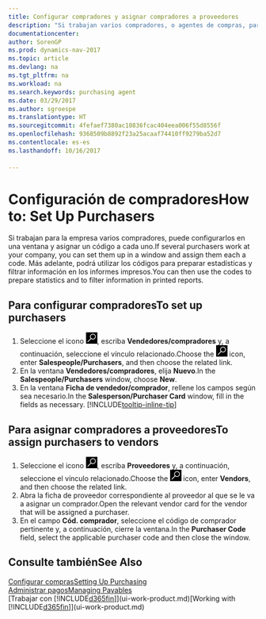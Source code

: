 ```yaml
---
title: Configurar compradores y asignar compradores a proveedores
description: "Si trabajan varios compradores, o agentes de compras, para su empresa, puede organizarlos para análisis estadísticos."
documentationcenter: 
author: SorenGP
ms.prod: dynamics-nav-2017
ms.topic: article
ms.devlang: na
ms.tgt_pltfrm: na
ms.workload: na
ms.search.keywords: purchasing agent
ms.date: 03/29/2017
ms.author: sgroespe
ms.translationtype: HT
ms.sourcegitcommit: 4fefaef7380ac10836fcac404eea006f55d8556f
ms.openlocfilehash: 9368509b8892f23a25acaaf74410ff9279ba52d7
ms.contentlocale: es-es
ms.lasthandoff: 10/16/2017

---
```

# <a name="how-to-set-up-purchasers"></a><span data-ttu-id="05ce2-103">Configuración de compradores</span><span class="sxs-lookup"><span data-stu-id="05ce2-103">How to: Set Up Purchasers</span></span>
<span data-ttu-id="05ce2-104">Si trabajan para la empresa varios compradores, puede configurarlos en una ventana y asignar un código a cada uno.</span><span class="sxs-lookup"><span data-stu-id="05ce2-104">If several purchasers work at your company, you can set them up in a window and assign them each a code.</span></span> <span data-ttu-id="05ce2-105">Más adelante, podrá utilizar los códigos para preparar estadísticas y filtrar información en los informes impresos.</span><span class="sxs-lookup"><span data-stu-id="05ce2-105">You can then use the codes to prepare statistics and to filter information in printed reports.</span></span>

## <a name="to-set-up-purchasers"></a><span data-ttu-id="05ce2-106">Para configurar compradores</span><span class="sxs-lookup"><span data-stu-id="05ce2-106">To set up purchasers</span></span>
1. <span data-ttu-id="05ce2-107">Seleccione el icono ![Buscar página o informe](media/ui-search/search_small.png "icono Buscar página o informe"), escriba **Vendedores/compradores** y, a continuación, seleccione el vínculo relacionado.</span><span class="sxs-lookup"><span data-stu-id="05ce2-107">Choose the ![Search for Page or Report](media/ui-search/search_small.png "Search for Page or Report icon") icon, enter **Salespeople/Purchasers**, and then choose the related link.</span></span>
2. <span data-ttu-id="05ce2-108">En la ventana **Vendedores/compradores**, elija **Nuevo**.</span><span class="sxs-lookup"><span data-stu-id="05ce2-108">In the **Salespeople/Purchasers** window, choose **New**.</span></span>
3. <span data-ttu-id="05ce2-109">En la ventana **Ficha de vendedor/comprador**, rellene los campos según sea necesario.</span><span class="sxs-lookup"><span data-stu-id="05ce2-109">In the **Salesperson/Purchaser Card** window, fill in the fields as necessary.</span></span> [!INCLUDE[tooltip-inline-tip](includes/tooltip-inline-tip_md.md)]

## <a name="to-assign-purchasers-to-vendors"></a><span data-ttu-id="05ce2-110">Para asignar compradores a proveedores</span><span class="sxs-lookup"><span data-stu-id="05ce2-110">To assign purchasers to vendors</span></span>
1. <span data-ttu-id="05ce2-111">Seleccione el icono ![Buscar página o informe](media/ui-search/search_small.png "icono Buscar página o informe"), escriba **Proveedores** y, a continuación, seleccione el vínculo relacionado.</span><span class="sxs-lookup"><span data-stu-id="05ce2-111">Choose the ![Search for Page or Report](media/ui-search/search_small.png "Search for Page or Report icon") icon, enter **Vendors**, and then choose the related link.</span></span>
2. <span data-ttu-id="05ce2-112">Abra la ficha de proveedor correspondiente al proveedor al que se le va a asignar un comprador.</span><span class="sxs-lookup"><span data-stu-id="05ce2-112">Open the relevant vendor card for the vendor that will be assigned a purchaser.</span></span>
3. <span data-ttu-id="05ce2-113">En el campo **Cód. comprador**, seleccione el código de comprador pertinente y, a continuación, cierre la ventana.</span><span class="sxs-lookup"><span data-stu-id="05ce2-113">In the **Purchaser Code** field, select the applicable purchaser code and then close the window.</span></span>

## <a name="see-also"></a><span data-ttu-id="05ce2-114">Consulte también</span><span class="sxs-lookup"><span data-stu-id="05ce2-114">See Also</span></span>
[<span data-ttu-id="05ce2-115">Configurar compras</span><span class="sxs-lookup"><span data-stu-id="05ce2-115">Setting Up Purchasing</span></span>](purchasing-setup-purchasing.md)  
[<span data-ttu-id="05ce2-116">Administrar pagos</span><span class="sxs-lookup"><span data-stu-id="05ce2-116">Managing Payables</span></span>](payables-manage-payables.md)  
<span data-ttu-id="05ce2-117">[Trabajar con [!INCLUDE[d365fin](includes/d365fin_md.md)]](ui-work-product.md)</span><span class="sxs-lookup"><span data-stu-id="05ce2-117">[Working with [!INCLUDE[d365fin](includes/d365fin_md.md)]](ui-work-product.md)</span></span>

